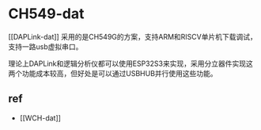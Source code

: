 
# CH549-dat

[[DAPLink-dat]] 采用的是CH549G的方案，支持ARM和RISCV单片机下载调试，支持一路usb虚拟串口。

理论上DAPLink和逻辑分析仪都可以使用ESP32S3来实现，采用分立器件实现这两个功能成本较高，但好处是可以通过USBHUB并行使用这些功能。


## ref 

- [[WCH-dat]]